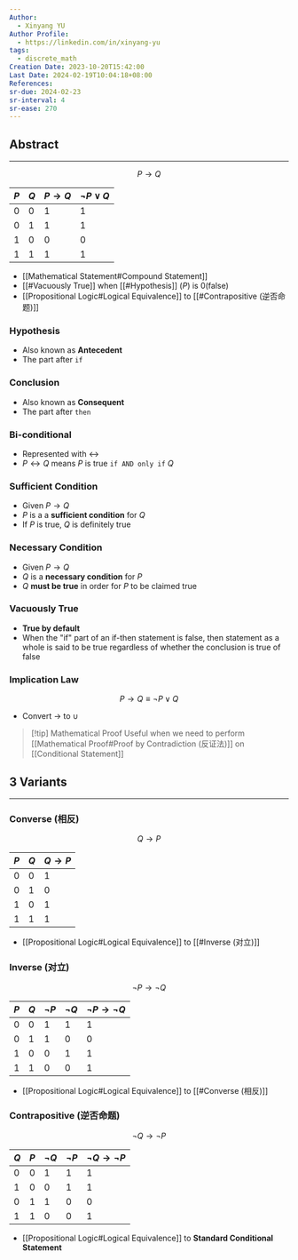 ```yaml
---
Author:
  - Xinyang YU
Author Profile:
  - https://linkedin.com/in/xinyang-yu
tags:
  - discrete_math
Creation Date: 2023-10-20T15:42:00
Last Date: 2024-02-19T10:04:18+08:00
References: 
sr-due: 2024-02-23
sr-interval: 4
sr-ease: 270
---
```

## Abstract
---
$$
P \rightarrow Q
$$

| $P$   | $Q$   | $P \rightarrow Q$ | $\neg P \lor Q$ |
| --- | --- | ------ | ------- |
| 0   | 0   | 1      |     1    |
| 0   | 1   | 1      |      1   |
| 1   | 0   | 0      |       0  |
| 1   | 1   | 1      |      1   |
- [[Mathematical Statement#Compound Statement]]
- [[#Vacuously True]] when [[#Hypothesis]] ($P$) is $0$(false)
- [[Propositional Logic#Logical Equivalence]] to [[#Contrapositive (逆否命题)]]
### Hypothesis
- Also known as **Antecedent**
- The part after `if`
### Conclusion
- Also known as **Consequent**
- The part after `then`

### Bi-conditional
- Represented with $\leftrightarrow$
- $P \leftrightarrow Q$ means $P$ is true `if AND only if` $Q$

### Sufficient Condition
- Given $P \rightarrow Q$
- $P$ is a a **sufficient condition** for $Q$
- If $P$ is true, $Q$ is definitely true
### Necessary Condition
- Given $P \rightarrow Q$
- $Q$ is a **necessary condition** for $P$
- $Q$ **must be true** in order for $P$ to be claimed true

### Vacuously True
- **True by default** 
- When the "if" part of an if-then statement is false, then statement as a whole is said to be true regardless of whether the conclusion is true of false

### Implication Law
$$
P \rightarrow Q \equiv \neg P \lor Q
$$
- Convert $\rightarrow$ to $\cup$

>[!tip] Mathematical Proof
> Useful when we need to perform [[Mathematical Proof#Proof by Contradiction (反证法)]] on [[Conditional Statement]]




## 3 Variants
---
### Converse (相反)
$$
Q \rightarrow P
$$

| $P$ | $Q$ | $Q \rightarrow P$ |
| ---- | ---- | ---- |
| 0 | 0 | 1 |
| 0 | 1 | 0 |
| 1 | 0 | 1 |
| 1 | 1 | 1 |
- [[Propositional Logic#Logical Equivalence]] to [[#Inverse (对立)]]
### Inverse (对立)
$$
\neg P \rightarrow \neg Q
$$


| $P$   | $Q$   | $\neg P$  | $\neg Q$  | $\neg P \rightarrow \neg Q$ |
| --- | --- | --- | --- | -------- |
| 0   | 0   | 1   | 1    |        1  |
| 0   | 1   | 1    | 0    |        0  |
| 1   | 0   |  0   |  1   |     1     |
| 1   | 1   |   0  |   0  |      1    |
- [[Propositional Logic#Logical Equivalence]] to [[#Converse (相反)]]
### Contrapositive (逆否命题)
$$
\neg Q \rightarrow \neg P
$$


| $Q$   | $P$   | $\neg Q$  | $\neg P$  | $\neg Q \rightarrow \neg P$ |
| --- | --- | --- | --- | -------- |
| 0   |  0   |  1   |   1  |   1       |
| 1   |   0  |   0  |    1 |    1      |
| 0   |    1 |    1 |    0 |      0    |
| 1    |    1 |    0 |    0 |    1      |
- [[Propositional Logic#Logical Equivalence]] to **Standard Conditional Statement**